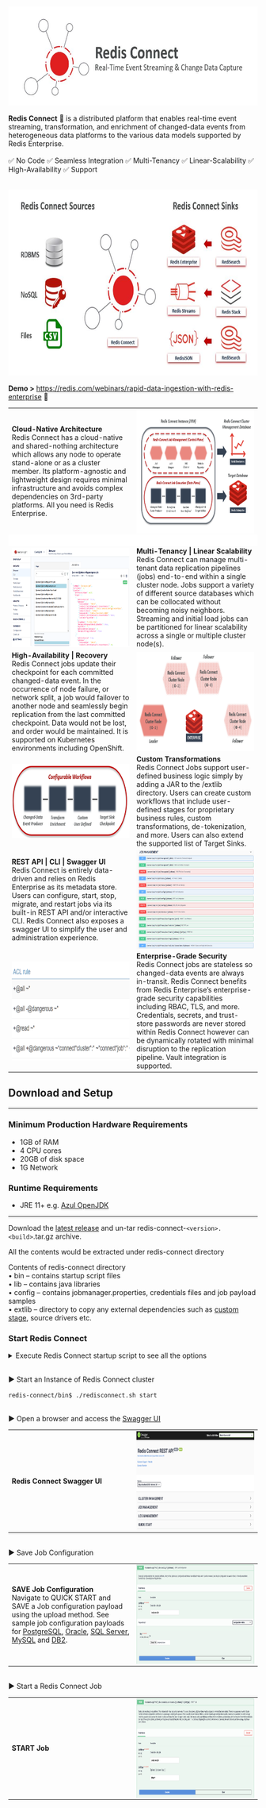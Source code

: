 <p align="center"><img src="/images/Redis_Connect_Intro.JPG" alt="Redis Connect" width = 650px height = 200px></p>

**Redis Connect** :rocket: is a distributed platform that enables real-time event streaming, transformation, and
enrichment of changed-data events from heterogeneous data platforms to the various data models supported by Redis
Enterprise.
<br><br> :white_check_mark: No Code :white_check_mark: Seamless Integration :white_check_mark: Multi-Tenancy :white_check_mark: Linear-Scalability :white_check_mark: High-Availability :white_check_mark: Support
<br><br>
<p align="center"><img src="/images/Redis_Connect_Source_Sink.JPG" alt="Redis Connect Source and Sinks" width = 750px height = 375px"></p>

**Demo >** https://redis.com/webinars/rapid-data-ingestion-with-redis-enterprise 🎯

<style>
    td, th {
       border: none!important;
    }
</style>

<table cellspacing="0" cellpadding="0" border="0">
    <tr>
        <td> <b>Cloud-Native Architecture</b> <br> Redis Connect has a cloud-native and shared-nothing architecture which allows any node to operate stand-alone or as a cluster member. Its platform-agnostic and lightweight design requires minimal infrastructure and avoids complex dependencies on 3rd-party platforms. All you need is Redis Enterprise.</td>
        <td width="50%"><img src="/images/Redis Connect Architecture.png" style="float: right;" width="500" height="250"/></td>
    </tr>
    <tr><td bgcolor="#FFFFFF" colspan="2">&nbsp;</td></tr>
    <tr>
        <td width="50%"><img src="/images/Redis_Insight.png" style="float: right;" width="500" height="200"/></td> 
        <td> <b>Multi-Tenancy | Linear Scalability</b> <br> Redis Connect can manage multi-tenant data replication pipelines (jobs) end-to-end within a single cluster node. Jobs support a variety of different source databases which can be collocated without becoming noisy neighbors. Streaming and initial load jobs can be partitioned for linear scalability across a single or multiple cluster node(s).</td>
    </tr>
    <tr>
        <td> <b>High-Availability | Recovery</b> <br> Redis Connect jobs update their checkpoint for each committed changed-data event. In the occurrence of node failure, or network split, a job would failover to another node and seamlessly begin replication from the last committed checkpoint. Data would not be lost, and order would be maintained. It is supported on Kubernetes environments including OpenShift.</td>
        <td width="50%"><img src="/images/Redis_Connect_Cluster.png" style="float: right;" width="500" height="200"/></td>
    </tr>
    <tr>
        <td width="50%"><img src="/images/Redis_Connect_Pipeline.png" style="float: right;" width="500" height="150"/></td>
        <td> <b>Custom Transformations</b> <br> Redis Connect Jobs support user-defined business logic simply by adding a JAR to the /extlib directory. Users can create custom workflows that include user-defined stages for proprietary business rules, custom transformations, de-tokenization, and more. Users can also extend the supported list of Target Sinks.</td> 
    </tr>
    <tr>
        <td> <b>REST API | CLI | Swagger UI</b> <br> Redis Connect is entirely data-driven and relies on Redis Enterprise as its metadata store. Users can configure, start, stop, migrate, and restart jobs via its built-in REST API and/or interactive CLI. Redis Connect also exposes a swagger UI to simplify the user and administration experience.</td>
        <td width="50%"><img src="/images/Redis_Connect_Swagger_UI.png" style="float: right;" width="500" height="200"/></td>
    </tr>
    <tr>
        <td width="50%"><img src="/images/Redis_Enterprise_ACL.png" style="float: right;" width="500" height="200"/></td>
        <td> <b>Enterprise-Grade Security</b> <br> Redis Connect jobs are stateless so changed-data events are always in-transit. Redis Connect benefits from Redis Enterprise’s enterprise-grade security capabilities including RBAC, TLS, and more. Credentials, secrets, and trust-store passwords are never stored within Redis Connect however can be dynamically rotated with minimal disruption to the replication pipeline. Vault integration is supported.</td>
    </tr>
</table>

## Download and Setup

---

### Minimum Production Hardware Requirements

* 1GB of RAM
* 4 CPU cores
* 20GB of disk space
* 1G Network

### Runtime Requirements

* JRE 11+ e.g. [Azul OpenJDK](https://www.azul.com/downloads/?package=jdk#download-openjdk)

---

Download the [latest release](https://github.com/redis-field-engineering/redis-connect-dist/releases) and un-tar
redis-connect-`<version>.<build>`.tar.gz archive.

All the contents would be extracted under redis-connect directory

Contents of redis-connect directory
<br>• bin – contains startup script files
<br>• lib – contains java libraries
<br>• config – contains jobmanager.properties, credentials files and job payload samples
<br>• extlib – directory to copy any external dependencies such
as [custom stage](https://github.com/redis-field-engineering/redis-connect-custom-stage-demo), source drivers etc.

### Start Redis Connect

<details><summary>Execute Redis Connect startup script to see all the options</summary>
<p>

```bash
redis-connect/bin$ ./redisconnect.sh    
-------------------------------
Redis Connect startup script.
*******************************
Please ensure that the value of REDISCONNECT_JOB_MANAGER_CONFIG_PATH points to the correct jobmanager.properties in redisconnect.conf before executing any of the options below
*******************************
Usage: [-h|cli|start]
options:
-h: Print this help message and exit.
cli: starts redis-connect-cli
start: init Redis Connect Instance
-------------------------------
```

</p>
</details>

<br>▶️ Start an Instance of Redis Connect cluster <p>
`redis-connect/bin$ ./redisconnect.sh start`

<br>▶️ Open a browser and access the [Swagger UI](http://localhost:8282/swagger-ui/index.html)
<table cellspacing="0" cellpadding="0">
    <tr>
        <td> <b>Redis Connect Swagger UI</b>
        </td>
        <td width="50%"><img src="/images/Redis_Connect_Swagger.png" style="float: right;" width="500" height="200"/>
        </td>
    </tr>
</table>
<br>▶️ Save Job Configuration
<table cellspacing="0" cellpadding="0">
    <tr>
        <td> <b>SAVE Job Configuration</b> <br> Navigate to QUICK START and SAVE a Job configuration payload using the upload method. See sample job configuration payloads for <a href="/examples/postgres/demo/config/samples/payloads/postgres-job.json">PostgreSQL</a>, <a href="/examples/oracle/demo/config/samples/payloads/oracle-job.json">Oracle</a>, <a href="/examples/mssql/demo/config/samples/payloads/mssql-job.json">SQL Server</a>, <a href="/examples/mysql/demo/config/samples/payloads/mysql-job.json">MySQL</a> and <a href="/examples/db2/demo/config/samples/payloads/db2-job.json">DB2</a>.
        </td>
        <td width="50%"><img src="/images/Redis_Connect_SAVE_Job.png" style="float: right;" width="500" height="200"/>
        </td>
    </tr>
</table>
<br>▶️ Start a Redis Connect Job
<table cellspacing="0" cellpadding="0">
    <tr>
        <td> <b>START Job</b>
        </td>
        <td width="50%"><img src="/images/Redis_Connect_START_Job.png" style="float: right;" width="500" height="200"/>
        </td>
    </tr>
</table>
